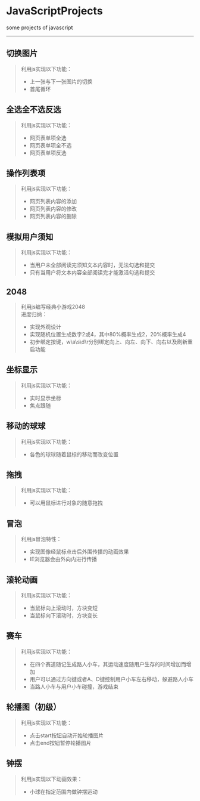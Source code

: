 # JavaScriptProjects
some projects of  javascript
***
## 切换图片
> 利用js实现以下功能：
> * 上一张与下一张图片的切换
> * 首尾循环
## 全选全不选反选
> 利用js实现以下功能：   
> * 网页表单项全选
> * 网页表单项全不选
> * 网页表单项反选
## 操作列表项
> 利用js实现以下功能：   
> * 网页列表内容的添加
> * 网页列表内容的修改
> * 网页列表内容的删除
## 模拟用户须知
> 利用js实现以下功能：   
> * 当用户未全部阅读完须知文本内容时，无法勾选和提交   
> * 只有当用户将文本内容全部阅读完才能激活勾选和提交
## 2048
> 利用js编写经典小游戏2048   
> 进度归纳：
> * 实现外观设计
> * 实现随机位置生成数字2或4，其中80%概率生成2，20%概率生成4
> * 初步绑定按键，w\a\s\d\r分别绑定向上、向左、向下、向右以及刷新重启功能
## 坐标显示
> 利用js实现以下功能：  
> * 实时显示坐标  
> * 焦点跟随
## 移动的球球
> 利用js实现以下功能：
> * 各色的球球随着鼠标的移动而改变位置
## 拖拽
> 利用js实现以下功能：
> * 可以用鼠标进行对象的随意拖拽
## 冒泡
> 利用js冒泡特性：
> * 实现图像经鼠标点击后外围传播的动画效果
> * IE浏览器会由外向内进行传播
## 滚轮动画
> 利用js实现以下功能：
> * 当鼠标向上滚动时，方块变短
> * 当鼠标向下滚动时，方块变长
## 赛车
> 利用js实现以下功能：
> * 在四个赛道随记生成路人小车，其运动速度随用户生存的时间增加而增加
> * 用户可以通过方向键或者A、D键控制用户小车左右移动，躲避路人小车
> * 当路人小车与用户小车碰撞，游戏结束
## 轮播图（初级）
> 利用js实现以下功能：
> * 点击start按钮自动开始轮播图片
> * 点击end按钮暂停轮播图片
## 钟摆
> 利用js实现以下动画效果：
> * 小球在指定范围内做钟摆运动